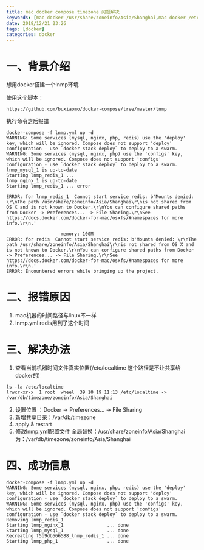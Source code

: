 ```yaml
---
title: mac docker compose timezone 问题解决
keywords: [mac docker /usr/share/zoneinfo/Asia/Shanghai,mac docker /etc/localtime,docker]
date: 2018/12/21 23:26
tags: [docker]
categories: docker
---
```

# 一、背景介绍
想用docker搭建一个lnmp环境

使用这个脚本：
```
https://github.com/buxiaomo/docker-compose/tree/master/lnmp
```

执行命令之后报错
```
docker-compose -f lnmp.yml up -d
WARNING: Some services (mysql, nginx, php, redis) use the 'deploy' key, which will be ignored. Compose does not support 'deploy' configuration - use `docker stack deploy` to deploy to a swarm.
WARNING: Some services (mysql, nginx, php) use the 'configs' key, which will be ignored. Compose does not support 'configs' configuration - use `docker stack deploy` to deploy to a swarm.
lnmp_mysql_1 is up-to-date
Starting lnmp_redis_1 ...
lnmp_nginx_1 is up-to-date
Starting lnmp_redis_1 ... error

ERROR: for lnmp_redis_1  Cannot start service redis: b'Mounts denied: \r\nThe path /usr/share/zoneinfo/Asia/Shanghai\r\nis not shared from OS X and is not known to Docker.\r\nYou can configure shared paths from Docker -> Preferences... -> File Sharing.\r\nSee https://docs.docker.com/docker-for-mac/osxfs/#namespaces for more info.\r\n.'

                    memory: 100M
ERROR: for redis  Cannot start service redis: b'Mounts denied: \r\nThe path /usr/share/zoneinfo/Asia/Shanghai\r\nis not shared from OS X and is not known to Docker.\r\nYou can configure shared paths from Docker -> Preferences... -> File Sharing.\r\nSee https://docs.docker.com/docker-for-mac/osxfs/#namespaces for more info.\r\n.'
ERROR: Encountered errors while bringing up the project.
```

# 二、报错原因
1. mac机器的时间路径与linux不一样
2. lnmp.yml redis用到了这个时间

# 三、解决办法
1. 查看当前机器时间文件真实位置(/etc/localtime 这个路径是不让共享给docker的)
```
ls -la /etc/localtime
lrwxr-xr-x  1 root  wheel  39 10 19 11:13 /etc/localtime -> /var/db/timezone/zoneinfo/Asia/Shanghai
```
2. 设置位置 ：Docker -> Preferences... -> File Sharing
3. 新增共享目录：/var/db/timezone
4. apply & restart
5. 修改lnmp.yml配置文件 全局替换：/usr/share/zoneinfo/Asia/Shanghai 为：/var/db/timezone/zoneinfo/Asia/Shanghai

# 四、成功信息
```
docker-compose -f lnmp.yml up -d
WARNING: Some services (mysql, nginx, php, redis) use the 'deploy' key, which will be ignored. Compose does not support 'deploy' configuration - use `docker stack deploy` to deploy to a swarm.
WARNING: Some services (mysql, nginx, php) use the 'configs' key, which will be ignored. Compose does not support 'configs' configuration - use `docker stack deploy` to deploy to a swarm.
Removing lnmp_redis_1
Starting lnmp_nginx_1                ... done
Starting lnmp_mysql_1                ... done
Recreating f5b9db566588_lnmp_redis_1 ... done
Starting lnmp_php_1                  ... done
```
